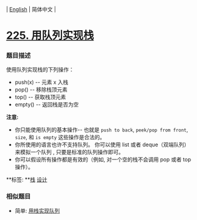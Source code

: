 | [English](README_EN.md) | 简体中文 |

# [225. 用队列实现栈](https://leetcode-cn.com/problems/implement-stack-using-queues)
 ### 题目描述
<p>使用队列实现栈的下列操作：</p>

<ul>
	<li>push(x) -- 元素 x 入栈</li>
	<li>pop() -- 移除栈顶元素</li>
	<li>top() -- 获取栈顶元素</li>
	<li>empty() -- 返回栈是否为空</li>
</ul>

<p><strong>注意:</strong></p>

<ul>
	<li>你只能使用队列的基本操作-- 也就是&nbsp;<code>push to back</code>, <code>peek/pop from front</code>, <code>size</code>, 和&nbsp;<code>is empty</code>&nbsp;这些操作是合法的。</li>
	<li>你所使用的语言也许不支持队列。&nbsp;你可以使用 list 或者 deque（双端队列）来模拟一个队列&nbsp;, 只要是标准的队列操作即可。</li>
	<li>你可以假设所有操作都是有效的（例如, 对一个空的栈不会调用 pop 或者 top 操作）。</li>
</ul>

**标签:	**[栈](https://leetcode-cn.com/tag/stack) [设计](https://leetcode-cn.com/tag/design) 
 ### 相似题目
- 简单:	[用栈实现队列](https://leetcode-cn.com/problems/implement-queue-using-stacks) 

